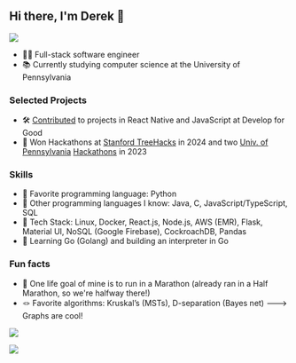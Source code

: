 ## Hi there, I'm Derek 👋
![](https://komarev.com/ghpvc/?username=drkchn&label=visitors&style=for-the-badge&color=blue)
- 👨‍💻 Full-stack software engineer
- 📚 Currently studying computer science at the University of Pennsylvania

### Selected Projects
- 🛠️ [Contributed](https://github.com/DFG-SAPSE/SEMS) to projects in React Native and JavaScript at Develop for Good
- 🤩 Won Hackathons at [Stanford TreeHacks](https://devpost.com/software/skin-ai-zlwdsy) in 2024 and two [Univ. of Pennsylvania](https://devpost.com/software/research-radar) [Hackathons](https://devpost.com/software/civic-central) in 2023

### Skills
- 💞 Favorite programming language: Python
- 👾 Other programming languages I know: Java, C, JavaScript/TypeScript, SQL
- 🚀 Tech Stack: Linux, Docker, React.js, Node.js, AWS (EMR), Flask, Material UI, NoSQL (Google Firebase), CockroachDB, Pandas
- 🧠 Learning Go (Golang) and building an interpreter in Go

### Fun facts
- 🥇 One life goal of mine is to run in a Marathon (already ran in a Half Marathon, so we're halfway there!)
- 🪢 Favorite algorithms: Kruskal’s (MSTs), D-separation (Bayes net) ---> Graphs are cool!

<picture>
  <source
    srcset="https://github-readme-stats-drkchn.vercel.app/api?username=drkchn&show_icons=true&theme=tokyonight&include_all_commits=true"
    media="(prefers-color-scheme: dark)"
  />
  <source
    srcset="https://github-readme-stats-drkchn.vercel.app/api?username=drkchn&show_icons=true&theme=synthwave&include_all_commits=true"
    media="(prefers-color-scheme: light), (prefers-color-scheme: no-preference)"
  />
  <img src="https://github-readme-stats-drkchn.vercel.app/api?username=drkchn&show_icons=true&include_all_commits=true" />
</picture>

![](https://hit.yhype.me/github/profile?user_id=57195399)

<!--
**drkchn/drkchn** is a ✨ _special_ ✨ repository because its `README.md` (this file) appears on your GitHub profile.

Here are some ideas to get you started:

- 🔭 I’m currently working on ...
- 🌱 I’m currently learning ...
- 👯 I’m looking to collaborate on ...
- 🤔 I’m looking for help with ...
- 💬 Ask me about ...
- 📫 How to reach me: ...
- 😄 Pronouns: ...
- ⚡ Fun fact: ...
-->
